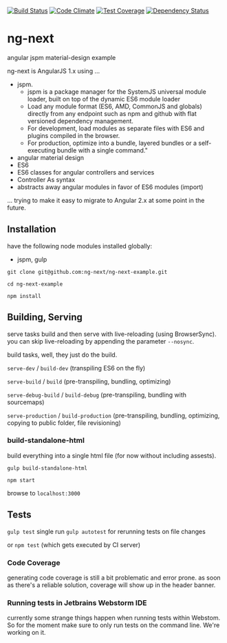 [![Build Status](https://travis-ci.org/ng-next/ng-next-example.svg?branch=master)](https://travis-ci.org/ng-next/ng-next-example)
[![Code Climate](https://codeclimate.com/github/ng-next/ng-next-example/badges/gpa.svg)](https://codeclimate.com/github/ng-next/ng-next-example)
[![Test Coverage](https://codeclimate.com/github/ng-next/ng-next-example/badges/coverage.svg)](https://codeclimate.com/github/ng-next/ng-next-example)
[![Dependency Status](https://gemnasium.com/ng-next/ng-next-example.svg)](https://gemnasium.com/ng-next/ng-next-example)

# ng-next
angular jspm material-design example

ng-next is AngularJS 1.x using ...

- jspm.
  - jspm is a package manager for the SystemJS universal module loader, built on
  top of the dynamic ES6 module loader
  - Load any module format (ES6, AMD, CommonJS and globals) directly from any
 endpoint such as npm and github with flat versioned dependency management.
  - For development, load modules as separate files with ES6 and plugins
 compiled in the browser.
  - For production, optimize into a bundle, layered bundles or a self-executing
 bundle with a single command."
- angular material design
- ES6
- ES6 classes for angular controllers and services
- Controller As syntax
- abstracts away angular modules in favor of ES6 modules (import)

... trying to make it easy to migrate to Angular 2.x at some point in the future.

## Installation
have the following node modules installed globally:
- jspm, gulp

`git clone git@github.com:ng-next/ng-next-example.git`

`cd ng-next-example`

`npm install`

## Building, Serving

serve tasks build and then serve with live-reloading (using BrowserSync).
you can skip live-reloading by appending the parameter `--nosync`.

build tasks, well, they just do the build.

`serve-dev` / `build-dev` (transpiling ES6 on the fly)

`serve-build` / `build` (pre-transpiling, bundling, optimizing)

`serve-debug-build` / `build-debug` (pre-transpiling, bundling with sourcemaps)

`serve-production` / `build-production` (pre-transpiling, bundling,
optimizing, copying to public folder, file revisioning)

### build-standalone-html
build everything into a single html file (for now without including assests).

`gulp build-standalone-html`

`npm start`

browse to `localhost:3000`

## Tests

`gulp test` single run
`gulp autotest` for rerunning tests on file changes

or `npm test` (which gets executed by CI server)

### Code Coverage
generating code coverage is still a bit problematic and error prone. as soon
as there's a reliable solution, coverage will show up in the header banner.

### Running tests in Jetbrains Webstorm IDE
currently some strange things happen when running tests within Webstom. So
for the moment make sure to only run tests on the command line. We're working
 on it.
